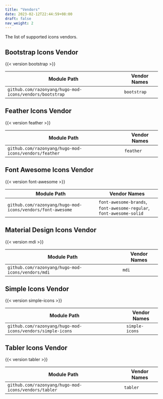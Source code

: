 ```yaml
---
title: "Vendors"
date: 2023-02-12T22:44:59+08:00
draft: false
nav_weight: 2
---
```


The list of supported icons vendors.

<!--more-->

## Bootstrap Icons Vendor

{{< version bootstrap >}}

| Module Path                                             | Vendor Names |
| ------------------------------------------------------- | ------------ |
| `github.com/razonyang/hugo-mod-icons/vendors/bootstrap` | `bootstrap`  |

## Feather Icons Vendor

{{< version feather >}}

| Module Path                                          | Vendor Names |
| ---------------------------------------------------- | ------------ |
| `github.com/razonyang/hugo-mod-icons/vendors/feather` | `feather`     |

## Font Awesome Icons Vendor

{{< version font-awesome >}}

| Module Path                                                | Vendor Names                                                        |
| ---------------------------------------------------------- | ------------------------------------------------------------------- |
| `github.com/razonyang/hugo-mod-icons/vendors/font-awesome` | `font-awesome-brands`, `font-awesome-regular`, `font-awesome-solid` |

## Material Design Icons Vendor

{{< version mdi >}}

| Module Path                                                | Vendor Names                                                        |
| ---------------------------------------------------------- | ------------------------------------------------------------------- |
| `github.com/razonyang/hugo-mod-icons/vendors/mdi` | `mdi` |

## Simple Icons Vendor

{{< version simple-icons >}}

| Module Path                                                | Vendor Names   |
| ---------------------------------------------------------- | -------------- |
| `github.com/razonyang/hugo-mod-icons/vendors/simple-icons` | `simple-icons` |

## Tabler Icons Vendor

{{< version tabler >}}

| Module Path                                          | Vendor Names |
| ---------------------------------------------------- | ------------ |
| `github.com/razonyang/hugo-mod-icons/vendors/tabler` | `tabler`     |

